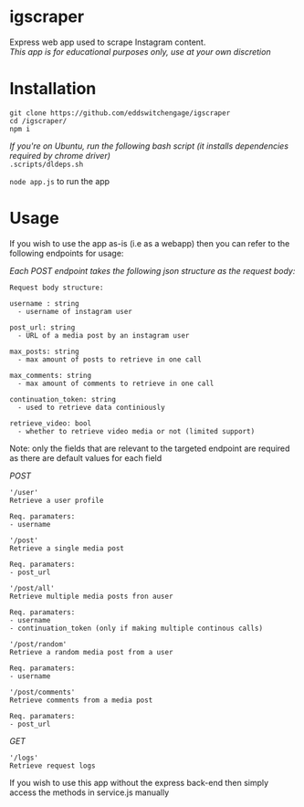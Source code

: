 # igscraper

Express web app used to scrape Instagram content.  
_This app is for educational purposes only, use at your own discretion_


# Installation 
 
`git clone https://github.com/eddswitchengage/igscraper`  
`cd /igscraper/`  
`npm i`

_If you're on Ubuntu, run the following bash script (it installs dependencies required by chrome driver)_  
`.scripts/dldeps.sh`

`node app.js` to run the app

# Usage
If you wish to use the app as-is (i.e as a webapp) then you can refer to the following endpoints for usage:

_Each POST endpoint takes the following json structure as the request body:_
~~~~
Request body structure:

username : string  
  - username of instagram user
  
post_url: string  
  - URL of a media post by an instagram user
  
max_posts: string  
  - max amount of posts to retrieve in one call
  
max_comments: string  
  - max amount of comments to retrieve in one call
  
continuation_token: string  
  - used to retrieve data continiously
  
retrieve_video: bool  
  - whether to retrieve video media or not (limited support)

~~~~

Note: only the fields that are relevant to the targeted endpoint are required as there are default values for each field

*POST*  
~~~~
'/user'
Retrieve a user profile

Req. paramaters:
- username

~~~~

~~~~
'/post'
Retrieve a single media post

Req. paramaters:
- post_url
~~~~

~~~~
'/post/all'
Retrieve multiple media posts fron auser

Req. paramaters:
- username
- continuation_token (only if making multiple continous calls)

~~~~

~~~~
'/post/random'
Retrieve a random media post from a user

Req. paramaters:
- username

~~~~

~~~~
'/post/comments'
Retrieve comments from a media post

Req. paramaters:
- post_url

~~~~

*GET*
~~~~
'/logs'
Retrieve request logs
~~~~

If you wish to use this app without the express back-end then simply access the methods in service.js manually
